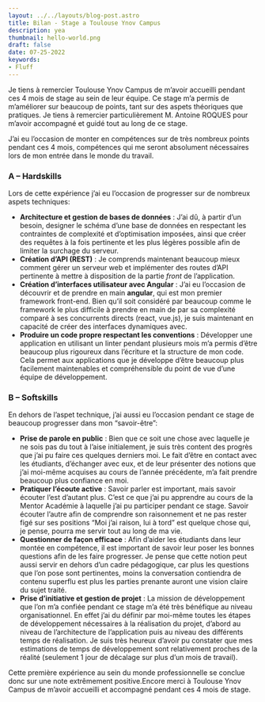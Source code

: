 ```yaml
---
layout: ../../layouts/blog-post.astro
title: Bilan - Stage a Toulouse Ynov Campus
description: yea
thumbnail: hello-world.png
draft: false
date: 07-25-2022
keywords:
- Fluff
---
```


Je tiens à remercier Toulouse Ynov Campus de m’avoir accueilli pendant ces 4 mois de stage au sein de leur équipe. Ce stage m’a permis de m’améliorer sur beaucoup de points, tant sur des aspets théoriques que pratiques. Je tiens à remercier particulièrement M. Antoine ROQUES pour m’avoir accompagné et guidé tout au long de ce stage.

J’ai eu l’occasion de monter en compétences sur de très nombreux points pendant ces 4 mois, compétences qui me seront absolument nécessaires lors de mon entrée dans le monde du travail.

### **A – Hardskills**

Lors de cette expérience j’ai eu l’occasion de progresser sur de nombreux aspets techniques:

- **Architecture et gestion de bases de données** : J’ai dû, à partir d’un besoin, designer le schéma d’une base de données en respectant les contraintes de complexité et d’optimisation imposées, ainsi que créer des requêtes à la fois pertinente et les plus légères possible afin de limiter la surchage du serveur.
- **Création d’API (REST)** : Je comprends maintenant beaucoup mieux comment gérer un serveur web et implémenter des routes d’API pertinente à mettre à disposition de la partie *front* de l’application.
- **Création d’interfaces utilisateur avec Angular** : J’ai eu l’occasion de découvrir et de prendre en main **angular**, qui est mon premier framework front-end. Bien qu’il soit considéré par beaucoup comme le framework le plus difficile à prendre en main de par sa complexité comparé à ses concurrents directs (react, vue.js), je suis maintenant en capacité de créer des interfaces dynamiques avec.
- **Produire un code propre respectant les conventions** : Développer une application en utilisant un linter pendant plusieurs mois m’a permis d’être beaucoup plus rigoureux dans l’écriture et la structure de mon code. Cela permet aux applications que je développe d’être beaucoup plus facilement maintenables et compréhensible du point de vue d’une équipe de développement.

### **B – Softskills**

En dehors de l’aspet technique, j’ai aussi eu l’occasion pendant ce stage de beaucoup progresser dans mon “savoir-être”:

- **Prise de parole en public** : Bien que ce soit une chose avec laquelle je ne sois pas du tout à l’aise initialement, je suis très content des progrès que j’ai pu faire ces quelques derniers moi. Le fait d’être en contact avec les étudiants, d’échanger avec eux, et de leur présenter des notions que j’ai moi-même acquises au cours de l’année précédente, m’a fait prendre beaucoup plus confiance en moi.
- **Pratiquer l’écoute active** : Savoir parler est important, mais savoir écouter l’est d’autant plus. C’est ce que j’ai pu apprendre au cours de la Mentor Académie à laquelle j’ai pu participer pendant ce stage. Savoir écouter l’autre afin de comprendre son raisonnement et ne pas rester figé sur ses positions “Moi j’ai raison, lui à tord” est quelque chose qui, je pense, pourra me servir tout au long de ma vie.
- **Questionner de façon efficace** : Afin d’aider les étudiants dans leur montée en compétence, il est important de savoir leur poser les bonnes questions afin de les faire progresser. Je pense que cette notion peut aussi servir en dehors d’un cadre pédagogique, car plus les questions que l’on pose sont pertinentes, moins la conversation contiendra de contenu superflu est plus les parties prenante auront une vision claire du sujet traité.
- **Prise d’initiative et gestion de projet** : La mission de développement que l’on m’a confiée pendant ce stage m’a été très bénéfique au niveau organisationnel. En effet j’ai du définir par moi-même toutes les étapes de développement nécessaires à la réalisation du projet, d’abord au niveau de l’architecture de l’application puis au niveau des différents temps de réalisation. Je suis très heureux d’avoir pu constater que mes estimations de temps de développement sont relativement proches de la réalité (seulement 1 jour de décalage sur plus d’un mois de travail).

Cette première expérience au sein du monde professionnelle se conclue donc sur une note extrêmement positive.Encore merci à Toulouse Ynov Campus de m’avoir accueilli et accompagné pendant ces 4 mois de stage.
